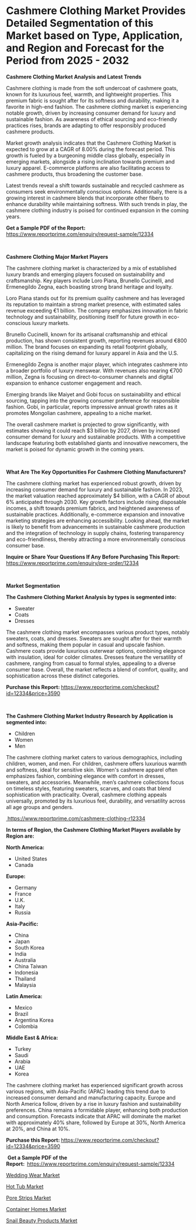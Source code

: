 <p><h1>Cashmere Clothing Market Provides Detailed Segmentation of this Market based on Type, Application, and Region and Forecast for the Period from 2025 - 2032</h1></p><p><strong>Cashmere Clothing Market Analysis and Latest Trends</strong></p>
<p><p>Cashmere clothing is made from the soft undercoat of cashmere goats, known for its luxurious feel, warmth, and lightweight properties. This premium fabric is sought after for its softness and durability, making it a favorite in high-end fashion. The cashmere clothing market is experiencing notable growth, driven by increasing consumer demand for luxury and sustainable fashion. As awareness of ethical sourcing and eco-friendly practices rises, brands are adapting to offer responsibly produced cashmere products.</p><p>Market growth analysis indicates that the Cashmere Clothing Market is expected to grow at a CAGR of 8.00% during the forecast period. This growth is fueled by a burgeoning middle class globally, especially in emerging markets, alongside a rising inclination towards premium and luxury apparel. E-commerce platforms are also facilitating access to cashmere products, thus broadening the customer base. </p><p>Latest trends reveal a shift towards sustainable and recycled cashmere as consumers seek environmentally conscious options. Additionally, there is a growing interest in cashmere blends that incorporate other fibers to enhance durability while maintaining softness. With such trends in play, the cashmere clothing industry is poised for continued expansion in the coming years.</p></p>
<p><strong>Get a Sample PDF of the Report:&nbsp;</strong> <a href="https://www.reportprime.com/enquiry/request-sample/12334?utm_campaign=2008&utm_medium=2&utm_source=Github&utm_content=ia&utm_term=18032025&utm_id=cashmere-clothing">https://www.reportprime.com/enquiry/request-sample/12334</a></p>
<p>&nbsp;</p>
<p><strong>Cashmere Clothing Major Market Players</strong></p>
<p><p>The cashmere clothing market is characterized by a mix of established luxury brands and emerging players focused on sustainability and craftsmanship. Key players include Loro Piana, Brunello Cucinelli, and Ermenegildo Zegna, each boasting strong brand heritage and loyalty. </p><p>Loro Piana stands out for its premium quality cashmere and has leveraged its reputation to maintain a strong market presence, with estimated sales revenue exceeding €1 billion. The company emphasizes innovation in fabric technology and sustainability, positioning itself for future growth in eco-conscious luxury markets.</p><p>Brunello Cucinelli, known for its artisanal craftsmanship and ethical production, has shown consistent growth, reporting revenues around €800 million. The brand focuses on expanding its retail footprint globally, capitalizing on the rising demand for luxury apparel in Asia and the U.S.</p><p>Ermenegildo Zegna is another major player, which integrates cashmere into a broader portfolio of luxury menswear. With revenues also nearing €700 million, Zegna is focusing on direct-to-consumer channels and digital expansion to enhance customer engagement and reach.</p><p>Emerging brands like Maiyet and Gobi focus on sustainability and ethical sourcing, tapping into the growing consumer preference for responsible fashion. Gobi, in particular, reports impressive annual growth rates as it promotes Mongolian cashmere, appealing to a niche market.</p><p>The overall cashmere market is projected to grow significantly, with estimates showing it could reach $3 billion by 2027, driven by increased consumer demand for luxury and sustainable products. With a competitive landscape featuring both established giants and innovative newcomers, the market is poised for dynamic growth in the coming years.</p></p>
<p>&nbsp;</p>
<p><strong>What Are The Key Opportunities For Cashmere Clothing Manufacturers?</strong></p>
<p><p>The cashmere clothing market has experienced robust growth, driven by increasing consumer demand for luxury and sustainable fashion. In 2023, the market valuation reached approximately $4 billion, with a CAGR of about 6% anticipated through 2030. Key growth factors include rising disposable incomes, a shift towards premium fabrics, and heightened awareness of sustainable practices. Additionally, e-commerce expansion and innovative marketing strategies are enhancing accessibility. Looking ahead, the market is likely to benefit from advancements in sustainable cashmere production and the integration of technology in supply chains, fostering transparency and eco-friendliness, thereby attracting a more environmentally conscious consumer base.</p></p>
<p><strong>Inquire or Share Your Questions If Any Before Purchasing This Report:</strong> <a href="https://www.reportprime.com/enquiry/pre-order/12334?utm_campaign=2008&utm_medium=2&utm_source=Github&utm_content=ia&utm_term=18032025&utm_id=cashmere-clothing">https://www.reportprime.com/enquiry/pre-order/12334</a></p>
<p>&nbsp;</p>
<p><strong>Market Segmentation</strong></p>
<p><strong>The Cashmere Clothing Market Analysis by types is segmented into:</strong></p>
<p><ul><li>Sweater</li><li>Coats</li><li>Dresses</li></ul></p>
<p><p>The cashmere clothing market encompasses various product types, notably sweaters, coats, and dresses. Sweaters are sought after for their warmth and softness, making them popular in casual and upscale fashion. Cashmere coats provide luxurious outerwear options, combining elegance with insulation, ideal for colder climates. Dresses feature the versatility of cashmere, ranging from casual to formal styles, appealing to a diverse consumer base. Overall, the market reflects a blend of comfort, quality, and sophistication across these distinct categories.</p></p>
<p><strong>Purchase this Report:&nbsp;</strong><a href="https://www.reportprime.com/checkout?id=12334&price=3590&utm_campaign=2008&utm_medium=2&utm_source=Github&utm_content=ia&utm_term=18032025&utm_id=cashmere-clothing">https://www.reportprime.com/checkout?id=12334&price=3590</a></p>
<p>&nbsp;</p>
<p><strong>The Cashmere Clothing Market Industry Research by Application is segmented into:</strong></p>
<p><ul><li>Children</li><li>Women</li><li>Men</li></ul></p>
<p><p>The cashmere clothing market caters to various demographics, including children, women, and men. For children, cashmere offers luxurious warmth and softness, ideal for sensitive skin. Women's cashmere apparel often emphasizes fashion, combining elegance with comfort in dresses, sweaters, and accessories. Meanwhile, men’s cashmere collections focus on timeless styles, featuring sweaters, scarves, and coats that blend sophistication with practicality. Overall, cashmere clothing appeals universally, promoted by its luxurious feel, durability, and versatility across all age groups and genders.</p></p>
<p><a href="https://www.reportprime.com/cashmere-clothing-r12334?utm_campaign=2008&utm_medium=2&utm_source=Github&utm_content=ia&utm_term=18032025&utm_id=cashmere-clothing">&nbsp;https://www.reportprime.com/cashmere-clothing-r12334</a></p>
<p><strong>In terms of Region, the Cashmere Clothing Market Players available by Region are:</strong></p>
<p>
    <p> <strong> North America: </strong>
        <ul>
            <li>United States</li>
            <li>Canada</li>
        </ul>
        </p> 
    <p> <strong> Europe: </strong>
        <ul>
            <li>Germany</li>
            <li>France</li>
            <li>U.K.</li>
            <li>Italy</li>
            <li>Russia</li>
        </ul>
        </p> 
    <p> <strong> Asia-Pacific: </strong>
        <ul>
            <li>China</li>
            <li>Japan</li>
            <li>South Korea</li>
            <li>India</li>
            <li>Australia</li>
            <li>China Taiwan</li>
            <li>Indonesia</li>
            <li>Thailand</li>
            <li>Malaysia</li>
        </ul>
        </p> 
    <p> <strong> Latin America: </strong>
        <ul>
            <li>Mexico</li>
            <li>Brazil</li>
            <li>Argentina Korea</li>
            <li>Colombia</li>
        </ul>
        </p> 
    <p> <strong> Middle East & Africa: </strong>
        <ul>
            <li>Turkey</li>
            <li>Saudi</li>
            <li>Arabia</li>
            <li>UAE</li>
            <li>Korea</li>
        </ul>
    </p>
    </p>
<p><p>The cashmere clothing market has experienced significant growth across various regions, with Asia-Pacific (APAC) leading this trend due to increased consumer demand and manufacturing capacity. Europe and North America follow, driven by a rise in luxury fashion and sustainability preferences. China remains a formidable player, enhancing both production and consumption. Forecasts indicate that APAC will dominate the market with approximately 40% share, followed by Europe at 30%, North America at 20%, and China at 10%.</p></p>
<p><strong>Purchase this Report: </strong><a href="https://www.reportprime.com/checkout?id=12334&price=3590&utm_campaign=2008&utm_medium=2&utm_source=Github&utm_content=ia&utm_term=18032025&utm_id=cashmere-clothing">https://www.reportprime.com/checkout?id=12334&price=3590</a></p>
<p>&nbsp;<strong>Get a Sample PDF of the Report:&nbsp;&nbsp;</strong><a href="https://www.reportprime.com/enquiry/request-sample/12334?utm_campaign=2008&utm_medium=2&utm_source=Github&utm_content=ia&utm_term=18032025&utm_id=cashmere-clothing">https://www.reportprime.com/enquiry/request-sample/12334</a></p>
<p><strong></strong></p>
<p><p><a href="https://github.com/idranalexie/Market-Research-Report-List-1/blob/main/wedding-wear-market.md?utm_campaign=2008&utm_medium=2&utm_source=Github&utm_content=ia&utm_term=18032025&utm_id=cashmere-clothing">Wedding Wear Market</a></p><p><a href="https://github.com/yardemuongz5/Market-Research-Report-List-1/blob/main/hot-tub-market.md?utm_campaign=2008&utm_medium=2&utm_source=Github&utm_content=ia&utm_term=18032025&utm_id=cashmere-clothing">Hot Tub Market</a></p><p><a href="https://github.com/rempemelon5k/Market-Research-Report-List-1/blob/main/pore-strips-market.md?utm_campaign=2008&utm_medium=2&utm_source=Github&utm_content=ia&utm_term=18032025&utm_id=cashmere-clothing">Pore Strips Market</a></p><p><a href="https://github.com/balbajagatr1/Market-Research-Report-List-1/blob/main/container-homes-market.md?utm_campaign=2008&utm_medium=2&utm_source=Github&utm_content=ia&utm_term=18032025&utm_id=cashmere-clothing">Container Homes Market</a></p><p><a href="https://github.com/ftnlewins/Market-Research-Report-List-1/blob/main/snail-beauty-products-market.md?utm_campaign=2008&utm_medium=2&utm_source=Github&utm_content=ia&utm_term=18032025&utm_id=cashmere-clothing">Snail Beauty Products Market</a></p></p>